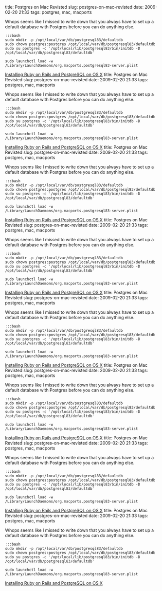 title: Postgres on Mac Revisted
slug: postgres-on-mac-revisted
date: 2009-02-20 21:33
tags: postgres, mac, macports

Whops seems like I missed to write down that you always have to set up a default database with Postgres before you can do anything else.

	:::bash
	sudo mkdir -p /opt/local/var/db/postgresql83/defaultdb
	sudo chown postgres:postgres /opt/local/var/db/postgresql83/defaultdb
	sudo su postgres -c '/opt/local/lib/postgresql83/bin/initdb -D /opt/local/var/db/postgresql83/defaultdb'

	sudo launchctl load -w /Library/LaunchDaemons/org.macports.postgresql83-server.plist

[Installing Ruby on Rails and PostgreSQL on OS X](http://www.robbyonrails.com/articles/2008/01/22/installing-ruby-on-rails-and-postgresql-on-os-x-third-edition)
title: Postgres on Mac Revisted
slug: postgres-on-mac-revisted
date: 2009-02-20 21:33
tags: postgres, mac, macports

Whops seems like I missed to write down that you always have to set up a default database with Postgres before you can do anything else.

	:::bash
	sudo mkdir -p /opt/local/var/db/postgresql83/defaultdb
	sudo chown postgres:postgres /opt/local/var/db/postgresql83/defaultdb
	sudo su postgres -c '/opt/local/lib/postgresql83/bin/initdb -D /opt/local/var/db/postgresql83/defaultdb'

	sudo launchctl load -w /Library/LaunchDaemons/org.macports.postgresql83-server.plist

[Installing Ruby on Rails and PostgreSQL on OS X](http://www.robbyonrails.com/articles/2008/01/22/installing-ruby-on-rails-and-postgresql-on-os-x-third-edition)
title: Postgres on Mac Revisted
slug: postgres-on-mac-revisted
date: 2009-02-20 21:33
tags: postgres, mac, macports

Whops seems like I missed to write down that you always have to set up a default database with Postgres before you can do anything else.

	:::bash
	sudo mkdir -p /opt/local/var/db/postgresql83/defaultdb
	sudo chown postgres:postgres /opt/local/var/db/postgresql83/defaultdb
	sudo su postgres -c '/opt/local/lib/postgresql83/bin/initdb -D /opt/local/var/db/postgresql83/defaultdb'

	sudo launchctl load -w /Library/LaunchDaemons/org.macports.postgresql83-server.plist

[Installing Ruby on Rails and PostgreSQL on OS X](http://www.robbyonrails.com/articles/2008/01/22/installing-ruby-on-rails-and-postgresql-on-os-x-third-edition)
title: Postgres on Mac Revisted
slug: postgres-on-mac-revisted
date: 2009-02-20 21:33
tags: postgres, mac, macports

Whops seems like I missed to write down that you always have to set up a default database with Postgres before you can do anything else.

	:::bash
	sudo mkdir -p /opt/local/var/db/postgresql83/defaultdb
	sudo chown postgres:postgres /opt/local/var/db/postgresql83/defaultdb
	sudo su postgres -c '/opt/local/lib/postgresql83/bin/initdb -D /opt/local/var/db/postgresql83/defaultdb'

	sudo launchctl load -w /Library/LaunchDaemons/org.macports.postgresql83-server.plist

[Installing Ruby on Rails and PostgreSQL on OS X](http://www.robbyonrails.com/articles/2008/01/22/installing-ruby-on-rails-and-postgresql-on-os-x-third-edition)
title: Postgres on Mac Revisted
slug: postgres-on-mac-revisted
date: 2009-02-20 21:33
tags: postgres, mac, macports

Whops seems like I missed to write down that you always have to set up a default database with Postgres before you can do anything else.

	:::bash
	sudo mkdir -p /opt/local/var/db/postgresql83/defaultdb
	sudo chown postgres:postgres /opt/local/var/db/postgresql83/defaultdb
	sudo su postgres -c '/opt/local/lib/postgresql83/bin/initdb -D /opt/local/var/db/postgresql83/defaultdb'

	sudo launchctl load -w /Library/LaunchDaemons/org.macports.postgresql83-server.plist

[Installing Ruby on Rails and PostgreSQL on OS X](http://www.robbyonrails.com/articles/2008/01/22/installing-ruby-on-rails-and-postgresql-on-os-x-third-edition)
title: Postgres on Mac Revisted
slug: postgres-on-mac-revisted
date: 2009-02-20 21:33
tags: postgres, mac, macports

Whops seems like I missed to write down that you always have to set up a default database with Postgres before you can do anything else.

	:::bash
	sudo mkdir -p /opt/local/var/db/postgresql83/defaultdb
	sudo chown postgres:postgres /opt/local/var/db/postgresql83/defaultdb
	sudo su postgres -c '/opt/local/lib/postgresql83/bin/initdb -D /opt/local/var/db/postgresql83/defaultdb'

	sudo launchctl load -w /Library/LaunchDaemons/org.macports.postgresql83-server.plist

[Installing Ruby on Rails and PostgreSQL on OS X](http://www.robbyonrails.com/articles/2008/01/22/installing-ruby-on-rails-and-postgresql-on-os-x-third-edition)
title: Postgres on Mac Revisted
slug: postgres-on-mac-revisted
date: 2009-02-20 21:33
tags: postgres, mac, macports

Whops seems like I missed to write down that you always have to set up a default database with Postgres before you can do anything else.

	:::bash
	sudo mkdir -p /opt/local/var/db/postgresql83/defaultdb
	sudo chown postgres:postgres /opt/local/var/db/postgresql83/defaultdb
	sudo su postgres -c '/opt/local/lib/postgresql83/bin/initdb -D /opt/local/var/db/postgresql83/defaultdb'

	sudo launchctl load -w /Library/LaunchDaemons/org.macports.postgresql83-server.plist

[Installing Ruby on Rails and PostgreSQL on OS X](http://www.robbyonrails.com/articles/2008/01/22/installing-ruby-on-rails-and-postgresql-on-os-x-third-edition)
title: Postgres on Mac Revisted
slug: postgres-on-mac-revisted
date: 2009-02-20 21:33
tags: postgres, mac, macports

Whops seems like I missed to write down that you always have to set up a default database with Postgres before you can do anything else.

	:::bash
	sudo mkdir -p /opt/local/var/db/postgresql83/defaultdb
	sudo chown postgres:postgres /opt/local/var/db/postgresql83/defaultdb
	sudo su postgres -c '/opt/local/lib/postgresql83/bin/initdb -D /opt/local/var/db/postgresql83/defaultdb'

	sudo launchctl load -w /Library/LaunchDaemons/org.macports.postgresql83-server.plist

[Installing Ruby on Rails and PostgreSQL on OS X](http://www.robbyonrails.com/articles/2008/01/22/installing-ruby-on-rails-and-postgresql-on-os-x-third-edition)
